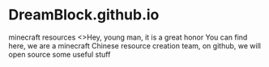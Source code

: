 # DreamBlock.github.io
minecraft resources
<>Hey, young man, 
it is a great honor You can find here, 
we are a minecraft Chinese resource creation team,
on github, we will open source some useful stuff

